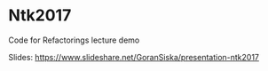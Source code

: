 # Ntk2017
Code for Refactorings lecture demo

Slides: https://www.slideshare.net/GoranSiska/presentation-ntk2017

